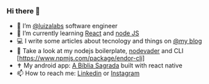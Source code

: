 ### Hi there 👋

- 🔭 I’m [@luizalabs](https://github.com/luizalabs) software engineer
- 🌱 I’m currently learning [React](https://reactjs.org) and [node JS](https://nodejs.org)
- 💻 I write some articles about tecnology and things on [@my blog](https://from-tatooine.web.app)
- 🚀 Take a look at my nodejs boilerplate, [nodevader](https://github.com/stanleygomes/nodevader) and CLI [https://www.npmjs.com/package/endor-cli]
- ✝️ My android app: [A Bíblia Sagrada](https://play.google.com/store/apps/details?id=com.stanley.theholybible) built with react native
- 📫 How to reach me: [Linkedin](https://www.linkedin.com/in/stanley-gomes) or [Instagram](https://www.instagram.com/stanley.gomes)
